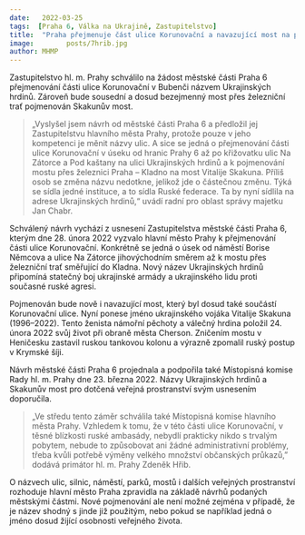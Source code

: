 ```yaml
---
date:   2022-03-25
tags:  [Praha 6, Válka na Ukrajině, Zastupitelstvo]
title:  "Praha přejmenuje část ulice Korunovační a navazující most na počest Ukrajiny"
image: 	      posts/7hrib.jpg
author: MHMP
---
```


Zastupitelstvo hl. m. Prahy schválilo na žádost městské části Praha 6 přejmenování části ulice Korunovační v Bubenči názvem Ukrajinských hrdinů. Zároveň bude sousední a dosud bezejmenný most přes železniční trať pojmenován Skakunův most.

> „Vyslyšel jsem návrh od městské části Praha 6 a předložil jej Zastupitelstvu hlavního města Prahy, protože pouze v jeho kompetenci je měnit názvy ulic. A sice se jedná o přejmenování části ulice Korunovační v úseku od hranic Prahy 6 až po křižovatku ulic Na Zátorce a Pod kaštany na ulici Ukrajinských hrdinů a k pojmenování mostu přes železnici Praha – Kladno na most Vitalije Skakuna. Příliš osob se změna názvu nedotkne, jelikož jde o částečnou změnu. Týká se sídla jedné instituce, a to sídla Ruské federace. Ta by nyní sídlila na adrese Ukrajinských hrdinů,“ uvádí radní pro oblast správy majetku Jan Chabr.

Schválený návrh vychází z usnesení Zastupitelstva městské části Praha 6, kterým dne 28. února 2022 vyzvalo hlavní město Prahy k přejmenování části ulice Korunovační. Konkrétně se jedná o úsek od náměstí Borise Němcova a ulice Na Zátorce jihovýchodním směrem až k mostu přes železniční trať směřující do Kladna. Nový název Ukrajinských hrdinů připomíná statečný boj ukrajinské armády a ukrajinského lidu proti současné ruské agresi.

Pojmenován bude nově i navazující most, který byl dosud také součástí Korunovační ulice. Nyní ponese jméno ukrajinského vojáka Vitalije Skakuna (1996–2022). Tento ženista námořní pěchoty a válečný hrdina položil 24. února 2022 svůj život při obraně města Cherson. Zničením mostu v Heničesku zastavil ruskou tankovou kolonu a výrazně zpomalil ruský postup v Krymské šíji.

Návrh městské části Praha 6 projednala a podpořila také Místopisná komise Rady hl. m. Prahy dne 23. března 2022. Názvy Ukrajinských hrdinů a Skakunův most pro dotčená veřejná prostranství svým usnesením doporučila.

> „Ve středu tento záměr schválila také Místopisná komise hlavního města Prahy. Vzhledem k tomu, že v této části ulice Korunovační, v těsné blízkosti ruské ambasády, nebydlí prakticky nikdo s trvalým pobytem, nebude to způsobovat ani žádné administrativní problémy, třeba kvůli potřebě výměny velkého množství občanských průkazů,” dodává primátor hl. m. Prahy Zdeněk Hřib.

O názvech ulic, silnic, náměstí, parků, mostů i dalších veřejných prostranství rozhoduje hlavní město Praha zpravidla na základě návrhů podaných městskými částmi. Nové pojmenování ale není možné zejména v případě, že je název shodný s jinde již použitým, nebo pokud se například jedná o jméno dosud žijící osobnosti veřejného života.

 
